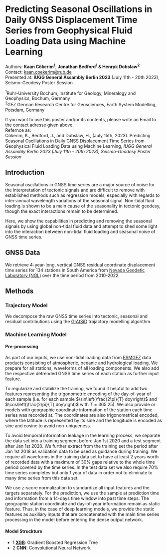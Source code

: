 # Predicting Seasonal Oscillations in Daily GNSS Displacement Time Series from Geophysical Fluid Loading Data using Machine Learning

Authors: **Kaan Cökerim<sup>1</sup>, Jonathan Bedford<sup>1</sup> & Henryk Dobslaw<sup>2</sup>**\
Contact: kaan.coekerim@rub.de\
Presented at: **IUGG General Assambly Berlin 2023** (July 11th - 20th 2023), Seismo-Geodesy Poster Session

<sup>1</sup>Ruhr-University Bochum, Institute for Geology, Mineralogy and Geophysics, Bochum, Germany\
<sup>2</sup>GFZ German Research Centre for Geosciences, Earth System Modelling, Potsdam, Germany

If you want to use this poster and/or its contents, please write an Email to the contact adresse given above.\
Refernce as: \
Cökerim, K., Bedford, J., and Dobslaw, H., (July 15th, 2023). Predicting Seasonal Oscillations in Daily GNSS Displacement Time Series from Geophysical Fluid Loading Data using Machine Learning, *IUGG General Assambly Berlin 2023 (July 11th - 20th 2023), Seismo-Geodesy Poster Session*  

## Introduction
Seasonal oscillations in GNSS time series are a major source of noise for the interpretation of tectonic signals and are difficult to remove with established methods such as regression models, especially with regards to inter-annual wavelength variations of the seasonal signal. Non-tidal fluid loading is shown to be a main cause of the seasonality in tectonic geodesy, though the exact interactions remain to be determined.

Here, we show the capabilities in predicting and removing the seasonal signals by using global non-tidal fluid data and attempt to shed some light into the interaction between non-tidal fluid loading and seasonal noise of GNSS time series.

## GNSS Data
We retrieve 4-year-long, vertical GNSS residual coordinate displacement time series for 134 stations in South America from [Nevada Geodetic Laboratory (NGL)](http://geodesy.unr.edu/index.php) over the time period from 2010-2022. 

## Methods
### Trajectory Model
We decompose the raw GNSS time series into tectonic, seasonal and residual contributions using the [GrAtSiD](https://github.com/TectonicGeodesy-RUB/Gratsid) trajactory modelling algorithm.

### Machine Learning Model
#### Pre-processing
As part of our inputs, we use non-tidal loading data from [ESMGFZ](http://esmdata.gfz-potsdam.de:8080/repository/) data products consisting of atmospheric, oceanic and hydrological loading. We prepare for all stations, waveforms of all loading components. We also add the respective detrended GNSS time series of each station as further input feature.

To regularize and stabilize the training, we found it helpful to add two features representing the trigonometric encoding of the day-of-year of each sample (i.e. for each sample $\sin\left(\frac{2\pi}{T} doy\right)$ and $\cos\left(\frac{2\pi}{T} doy\right)$ with $T=365.25$). We also provide or models with geographic coordinate information of the station each time series was recorded at. The coordinates are also trigonometrical encoded, where the latitude is represented by its sine and the longitude is encoded as sine and cosine to avoid non-uniqueness.

To avoid temporal information leakage in the learning process, we separate the data set into a training segment before Jan 1st 2020 and a test segment after Jan 1st 2020. We further extract from the training set the period after Jan 1st 2018 as validation data to be used as guidance during training. We require all waveforms in the training data set to have at least 2 years worth of recorded data with a maximum of 30% gaps relative to the whole time period covered by the time series. In the test data set we also require 70% time series completes but only 1 year of data in order not to eliminate to many time series from this data set. 

We use z-score normalization to standardize all input features and the targets separately. For the prediction, we use the sample at prediction time and information from a 14-days time window into past time steps. The geographic station coordinate and day-of-year information remain as static feature. Thus, in the case of deep learning models, we provide the static features as auxiliary inputs that are concatenated with the main time series processing in the model before entering the dense output network.

#### Model Struckture
- 1 [**XGB**](https://xgboost.readthedocs.io/en/stable/#): Gradient Boosted Regression Tree
- 2 **CNN**: Convolutional Neural Network 

